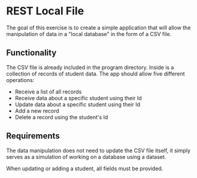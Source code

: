 
# REST Local File

The goal of this exercise is to create a simple application that will allow the manipulation of data in a "local database" in the form of a CSV file.

## Functionality

The CSV file is already included in the program directory. Inside is a collection of records of student data. The app should allow five different operations:
- Receive a list of all records
- Receive data about a specific student using their Id
- Update data about a specific student using their Id
- Add a new record
- Delete a record using the student's Id

## Requirements

The data manipulation does not need to update the CSV file itself, it simply serves as a simulation of working on a database using a dataset.

When updating or adding a student, all fields must be provided.

